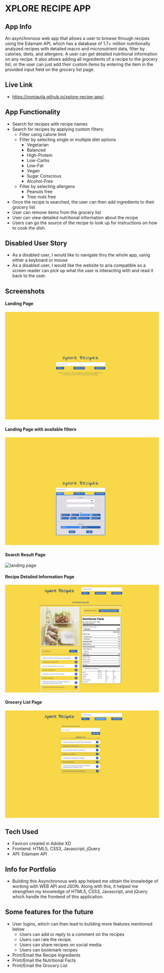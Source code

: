 # XPLORE RECIPE APP
## App Info
An asynchronous web app that allows a user to browse through recipes using the Edamam API, which has a database of 1.7+ million nutritionally analyzed recipes with detailed macro and micronutrient data, filter by calories, diets, and allergens. A user can get detailed nutritional information on any recipe. It also allows adding all ingredients of a recipe to the grocery list, or the user can just add their custom items by entering the item in the provided input field on the grocery list page.

## Live Link
- https://romiaujla.github.io/xplore-recipe-app/.

## App Functionality
- Search for recipes with recipe names
- Search for recipes by applying custom filters:
	- Filter using calorie limit
	- Filter by selecting single or multiple diet options
		- Vegetarian
		- Balanced
		- High-Protein
		- Low-Carbs
		- Low-Fat
		- Vegan
		- Sugar Conscious
		- Alcohol-Free
	- Filter by selecting allergens
        - Peanuts free 
        - Tree-nuts free
- Once the recipe is searched, the user can then add ingredients to their grocery list
- User can remove items from the grocery list
- User can view detailed nutritional information about the recipe
- Users can go the source of the recipe to look up for instructions on how to cook the dish.

## Disabled User Story
- As a disabled user, I would like to navigate thru the whole app, using either a keyboard or mouse
- As a disabled user, I would like the website to aria compatible so a screen reader can pick up what the user is interacting with and read it back to the user. 

## Screenshots

#### Landing Page

![landing page](https://github.com/romiaujla/xplore-recipe-app/blob/master/img/screen%201.png)



#### Landing Page with available filters

![landing page](https://github.com/romiaujla/xplore-recipe-app/blob/master/img/screen%202.png)



#### Search Result Page

![landing page](https://github.com/romiaujla/xplore-recipe-app/blob/master/img/screen%203.png)



#### Recipe Detailed Information Page

![landing page](https://github.com/romiaujla/xplore-recipe-app/blob/master/img/screen%204.png)



#### Grocery List Page

![landing page](https://github.com/romiaujla/xplore-recipe-app/blob/master/img/screen%205.png)

## Tech Used
- Favicon created in Adobe XD
- Frontend: HTML5, CSS3, Javascript, jQuery
- API: Edamam API

## Info for Portfolio
- Building this Asynchronous web app helped me obtain the knowledge of working with WEB API and JSON. Along with this, it helped me strengthen my knowledge of HTML5, CSS3, Javascript, and jQuery which handle the frontend of this application. 

## Some features for the future
- User logins, which can then lead to building more features mentioned below
    - Users can add or reply to a comment on the recipes
    - Users can rate the recipe.
    - Users can share recipes on social media.
    - Users can bookmark recipes
- Print/Email the Recipe Ingredients
- Print/Email the Nutritional Facts
- Print/Email the Grocery List

